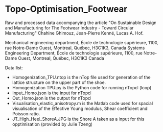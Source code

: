 # Topo-Optimisation_Footwear
Raw and processed data accompanying the article "On Sustainable Design and Manufacturing for The Footwear Industry - Toward Circular Manufacturing" Chahine Ghimouz, Jean-Pierre Kenné, Lucas A. Hof.

Mechanical engineering department, École de technologie supérieure, 1100, rue Notre-Dame Ouest, Montreal, Québec, H3C1K3, Canada Systems Engineering Department, École de technologie supérieure, 1100, rue Notre-Dame Ouest, Montreal, Québec, H3C1K3 Canada

Data list:
- Homogenization_TPU.ntop is the nTop file used for generation of the lattice structure on the upper part of the shoe.
- Homogenization TPU.py is the Python code for running nTopcl (loop) 
- Input_Homo.json is the input for nTopcl
- Out_Homo.json is the output for nTopcl
- Visualisation_elastic_anisotropy.m is the Matlab code used for spacial visualisation of the Effective Young modulus, Shear coefficient and Poisson ratio.
- JT_High_Heel_ShoreA.JPG is the Shore A taken as a input for this opptimisation (provided by Julie Tzeng)

